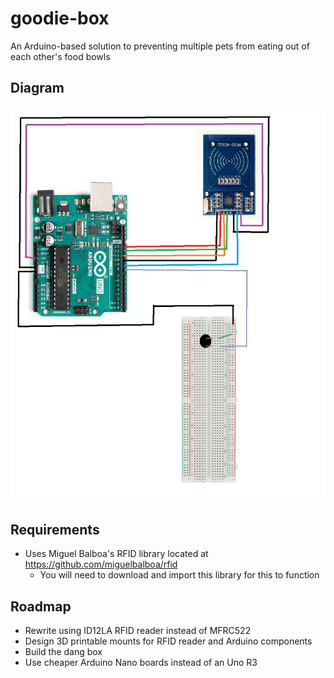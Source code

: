 # goodie-box
An Arduino-based solution to preventing multiple pets from eating out of each other's food bowls

## Diagram
![Diagram shown here](https://github.com/Han-Lon/goodie-box/blob/main/img/ez-diagram.png?raw=true)

## Requirements
- Uses Miguel Balboa's RFID library located at https://github.com/miguelbalboa/rfid
  - You will need to download and import this library for this to function

## Roadmap
- Rewrite using ID12LA RFID reader instead of MFRC522
- Design 3D printable mounts for RFID reader and Arduino components
- Build the dang box
- Use cheaper Arduino Nano boards instead of an Uno R3
